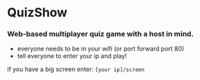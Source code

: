 # QuizShow

### Web-based multiplayer quiz game with a host in mind.

* everyone needs to be in your wifi (or port forward port 80)
* tell everyone to enter your ip and play!

if you have a big screen enter: `[your ip]/screen`
